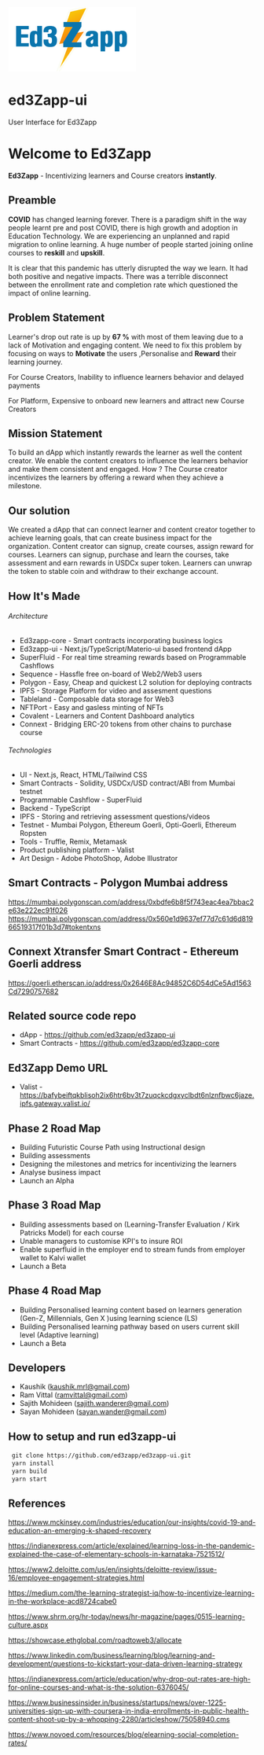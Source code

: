 <img src="./ed3zappv5.png" class="center"/>

# ed3Zapp-ui
User Interface for Ed3Zapp

# Welcome to Ed3Zapp

**Ed3Zapp** - Incentivizing learners and Course creators **instantly**.

## Preamble 

**COVID** has changed learning forever. There is a paradigm shift in the way people learnt pre and post COVID, there is high growth and adoption in Education Technology. We are experiencing an unplanned and rapid migration to online learning. A huge number of people started joining online courses to **reskill** and **upskill**.

It is clear that this pandemic has utterly disrupted the way we learn. It had both positive and negative impacts. There was a terrible disconnect between the enrollment rate and completion rate which questioned the impact of online learning.

## Problem Statement

Learner's drop out rate is up by **67 %** with most of them leaving due to a lack of Motivation and engaging content. We need to fix this problem by focusing on ways to **Motivate** the users ,Personalise and **Reward** their learning journey.

For Course Creators,
Inability to influence learners behavior and delayed payments

For Platform,
Expensive to onboard new learners and attract new Course Creators

## Mission Statement 

To build an dApp which instantly rewards the learner as well the content creator. 
We enable the content creators to influence the learners behavior and make them consistent and engaged. How ?
The Course creator incentivizes the learners by offering a reward when they achieve a milestone.

## Our solution
We created a dApp that can connect learner and content creator together to achieve learning goals, that can create business impact for the organization. Content creator can signup, create courses, assign reward for courses. Learners can signup, purchase and learn the courses, take assessment and earn rewards in USDCx super token. Learners can unwrap the token to stable coin and withdraw to their exchange account.

## How It's Made

###### Architecture

- Ed3zapp-core - Smart contracts incorporating business logics
- Ed3zapp-ui - Next.js/TypeScript/Materio-ui based frontend dApp
- SuperFluid - For real time streaming rewards based on Programmable Cashflows
- Sequence - Hassfle free on-board of Web2/Web3 users
- Polygon - Easy, Cheap and quickest L2 solution for deploying contracts
- IPFS - Storage Platform for video and assesment questions
- Tableland - Composable data storage for Web3
- NFTPort - Easy and gasless minting of NFTs
- Covalent - Learners and Content Dashboard analytics
- Connext - Bridging ERC-20 tokens from other chains to purchase course


###### Technologies

- UI - Next.js, React, HTML/Tailwind CSS
- Smart Contracts - Solidity, USDCx/USD contract/ABI from Mumbai testnet
- Programmable Cashflow - SuperFluid
- Backend - TypeScript
- IPFS - Storing and retrieving assessment questions/videos
- Testnet - Mumbai Polygon, Ethereum Goerli, Opti-Goerli, Ethereum Ropsten
- Tools - Truffle, Remix, Metamask
- Product publishing platform - Valist 
- Art Design - Adobe PhotoShop, Adobe Illustrator

## Smart Contracts - Polygon Mumbai address
https://mumbai.polygonscan.com/address/0xbdfe6b8f5f743eac4ea7bbac2e63e222ec91f026
https://mumbai.polygonscan.com/address/0x560e1d9637ef77d7c61d6d81966519317f01b3d7#tokentxns

## Connext Xtransfer Smart Contract - Ethereum Goerli address
https://goerli.etherscan.io/address/0x2646E8Ac94852C6D54dCe5Ad1563Cd7290757682

## Related source code repo

* dApp - https://github.com/ed3zapp/ed3zapp-ui
* Smart Contracts - https://github.com/ed3zapp/ed3zapp-core

## Ed3Zapp Demo URL
* Valist - https://bafybeiftqkblisoh2ix6htr6bv3t7zuqckcdgxyclbdt6nlznfbwc6jaze.ipfs.gateway.valist.io/

##  Phase 2 Road Map

* Building Futuristic Course Path using Instructional design
* Building assessments
* Designing the milestones and metrics for incentivizing the learners
* Analyse business impact
* Launch an Alpha 

##  Phase 3  Road Map

* Building assessments based on (Learning-Transfer Evaluation / Kirk Patricks Model) for each course
* Unable managers to customise KPI's to insure ROI 
* Enable superfluid in the employer end to stream funds from employer wallet to Kalvi wallet
* Launch a Beta

##  Phase 4 Road Map

* Building Personalised learning content based on learners generation (Gen-Z, Millennials, Gen X )using learning science (LS)
* Building Personalised learning pathway based on users current skill level (Adaptive learning)
* Launch a Beta

## Developers

* Kaushik (kaushik.mrl@gmail.com)
* Ram Vittal (ramvittal@gmail.com)
* Sajith Mohideen (sajith.wanderer@gmail.com)
* Sayan Mohideen (sayan.wander@gmail.com)

## How to setup and run ed3zapp-ui
```
 git clone https://github.com/ed3zapp/ed3zapp-ui.git
 yarn install
 yarn build
 yarn start

```

## References

https://www.mckinsey.com/industries/education/our-insights/covid-19-and-education-an-emerging-k-shaped-recovery

https://indianexpress.com/article/explained/learning-loss-in-the-pandemic-explained-the-case-of-elementary-schools-in-karnataka-7521512/

https://www2.deloitte.com/us/en/insights/deloitte-review/issue-16/employee-engagement-strategies.html

https://medium.com/the-learning-strategist-iq/how-to-incentivize-learning-in-the-workplace-acd8724cabe0

https://www.shrm.org/hr-today/news/hr-magazine/pages/0515-learning-culture.aspx

https://showcase.ethglobal.com/roadtoweb3/allocate

https://www.linkedin.com/business/learning/blog/learning-and-development/questions-to-kickstart-your-data-driven-learning-strategy

https://indianexpress.com/article/education/why-drop-out-rates-are-high-for-online-courses-and-what-is-the-solution-6376045/

https://www.businessinsider.in/business/startups/news/over-1225-universities-sign-up-with-coursera-in-india-enrollments-in-public-health-content-shoot-up-by-a-whopping-2280/articleshow/75058940.cms

https://www.novoed.com/resources/blog/elearning-social-completion-rates/
